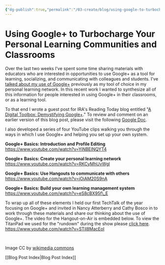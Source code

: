 ```yaml
---
{"dg-publish":true,"permalink":"/03-create/blog/using-google-to-turbocharge-your-personal-learning-communities-and-classrooms/","title":"Using Google+ to Turbocharge Your Personal Learning Communities and Classrooms","tags":["google","google-apps","pln","techtalk"]}
---
```


# Using Google+ to Turbocharge Your Personal Learning Communities and Classrooms

Over the last two weeks I've spent some time sharing materials with educators who are interested in opportunities to use Google+ as a tool for learning, socializing, and communicating with colleagues and students. I've [talked about my use of Google+](http://wiobyrne.com/develop-your-own-personal-learning-network-using-twitter-and-google/) previously as my tool of choice in my personal learning network. In this recent work I wanted to synthesize all of this information for people interested in using Google+ in their classrooms, or as a learning tool.

To that end I wrote a guest post for IRA's Reading Today blog entitled "[A Digital Toolbox: Demystifying Google+](http://www.reading.org/general/Publications/blog/engage/engage-single-post/engage/2013-10-17/a-digital-toolbox-demystifying-google-#.UmVVPGRaIgA)." To review and comment on an earlier version of this blog post, please visit the following [Google Doc](https://docs.google.com/document/d/1BtTRIGQqZpJbsfXcXsLUdgBeVpDT6uOS3g6YoUo3VxM/edit?usp=sharing).

I also developed a series of four YouTube clips walking you through the ways in which I use Google+ and helping you set up your own system.

**Google+ Basics: Introduction and Profile Editing** https://www.youtube.com/watch?v=YiNBElNQYT4

**Google+ Basics: Create your personal learning network** https://www.youtube.com/watch?v=RKCyMhUvWgI

**Google+ Basics: Use Hangouts to communicate with others** https://www.youtube.com/watch?v=jOiAM20S9nA

**Google+ Basics: Build your own learning management system** https://www.youtube.com/watch?v=eS8cBX95f\_E

To wrap up all of these elements I held our first TechTalk of the year focusing on Google+ and invited in Nancy Atterberry and Cathy Bosco in to work through these materials and share our thinking about the use of Google+. The video for the Hangout-on-Air is embedded below. To view the TitanPad we used for the "rundown" during the show please [click here](http://wiobyrne.titanpad.com/2?). https://www.youtube.com/watch?v=STiI8MacEoI

 

Image CC by [wikimedia commons](http://commons.wikimedia.org/wiki/File:Google%2B_Sticker_Icon.png)

[[Blog Post Index\|Blog Post Index]]